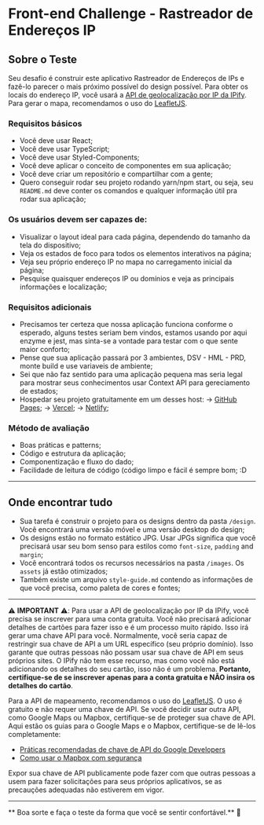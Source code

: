 # Front-end Challenge - Rastreador de Endereços IP

## Sobre o Teste

Seu desafio é construir este aplicativo Rastreador de Endereços de IPs e fazê-lo parecer o mais próximo possível do design possível. Para obter os locais do endereço IP, você usará a [API de geolocalização por IP da IPify](https://geo.ipify.org/). Para gerar o mapa, recomendamos o uso do [LeafletJS](https://leafletjs.com/).

### Requisitos básicos

- Você deve usar React;
- Você deve usar TypeScript;
- Você deve usar Styled-Components;
- Você deve aplicar o conceito de componentes em sua aplicação;
- Você deve criar um repositório e compartilhar com a gente;
- Quero conseguir rodar seu projeto rodando yarn/npm start, ou seja, seu `README.md` deve conter os comandos e qualquer informação útil pra rodar sua aplicação;

### Os usuários devem ser capazes de:

- Visualizar o layout ideal para cada página, dependendo do tamanho da tela do dispositivo;
- Veja os estados de foco para todos os elementos interativos na página;
- Veja seu próprio endereço IP no mapa no carregamento inicial da página;
- Pesquise quaisquer endereços IP ou domínios e veja as principais informações e localização;

### Requisitos adicionais

- Precisamos ter certeza que nossa aplicação funciona conforme o esperado, alguns testes seriam bem vindos, estamos usando por aqui enzyme e jest, mas sinta-se a vontade para testar com o que sente maior conforto;
- Pense que sua aplicação passará por 3 ambientes, DSV - HML - PRD, monte build e use variaveis de ambiente;
- Sei que não faz sentido para uma aplicação pequena mas seria legal para mostrar seus conhecimentos usar Context API para gereciamento de estados;
- Hospedar seu projeto gratuitamente em um desses host:
  -> [GitHub Pages](https://pages.github.com/);
  -> [Vercel](https://vercel.com/);
  -> [Netlify](https://www.netlify.com/);

### Método de avaliação

- Boas práticas e patterns;
- Código e estrutura da aplicação;
- Componentização e fluxo do dado;
- Facilidade de leitura de código (código limpo e fácil é sempre bom; :D

---

## Onde encontrar tudo

- Sua tarefa é construir o projeto para os designs dentro da pasta `/design`. Você encontrará uma versão móvel e uma versão desktop do design;
- Os designs estão no formato estático JPG. Usar JPGs significa que você precisará usar seu bom senso para estilos como `font-size`, `padding` and `margin`;
- Você encontrará todos os recursos necessários na pasta `/images`. Os `assets` já estão otimizados;
- Também existe um arquivo `style-guide.md` contendo as informações de que você precisa, como paleta de cores e fontes;

---

⚠️ **IMPORTANT** ⚠️: Para usar a API de geolocalização por IP da IPify, você precisa se inscrever para uma conta gratuita. Você não precisará adicionar detalhes de cartões para fazer isso e é um processo muito rápido. Isso irá gerar uma chave API para você. Normalmente, você seria capaz de restringir sua chave de API a um URL específico (seu próprio domínio). Isso garante que outras pessoas não possam usar sua chave de API em seus próprios sites. O IPify não tem esse recurso, mas como você não está adicionando os detalhes do seu cartão, isso não é um problema. **Portanto, certifique-se de se inscrever apenas para a conta gratuita e NÃO insira os detalhes do cartão**.

Para a API de mapeamento, recomendamos o uso do [LeafletJS](https://leafletjs.com/). O uso é gratuito e não requer uma chave de API. Se você decidir usar outra API, como Google Maps ou Mapbox, certifique-se de proteger sua chave de API. Aqui estão os guias para o Google Maps e o Mapbox, certifique-se de lê-los completamente:

- [Práticas recomendadas de chave de API do Google Developers](https://developers.google.com/maps/api-key-best-practices)
- [Como usar o Mapbox com segurança](https://docs.mapbox.com/help/troubleshooting/how-to-use-mapbox-securely/)

Expor sua chave de API publicamente pode fazer com que outras pessoas a usem para fazer solicitações para seus próprios aplicativos, se as precauções adequadas não estiverem em vigor.

---

** Boa sorte e faça o teste da forma que você se sentir confortável.** 🚀
